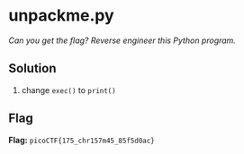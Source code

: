 # unpackme.py
*Can you get the flag? Reverse engineer this Python program.*

## Solution
1. change `exec()` to `print()`


## Flag
**Flag:** `picoCTF{175_chr157m45_85f5d0ac}`
